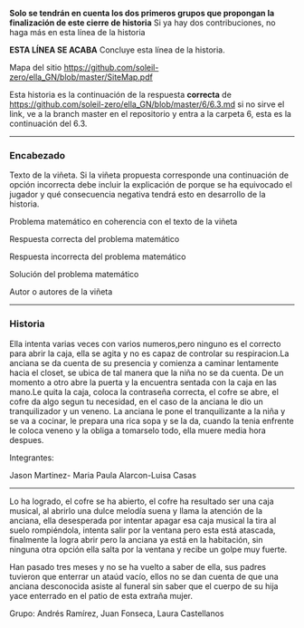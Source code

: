 
**Solo se tendrán en cuenta los dos primeros grupos que propongan la finalización de este cierre de historia** Si ya hay dos contribuciones, no haga más en esta línea de la historia

**ESTA LÍNEA SE ACABA** Concluye esta línea de la historia. 

Mapa del sitio https://github.com/soleil-zero/ella_GN/blob/master/SiteMap.pdf

Esta historia es la continuación de la respuesta **correcta** de https://github.com/soleil-zero/ella_GN/blob/master/6/6.3.md si no sirve el link, 
ve a la branch master en el repositorio y entra a la carpeta 6, esta es la continuación del 6.3.

**********************************************************************
### Encabezado

Texto de la viñeta. Si la viñeta propuesta corresponde una continuación de opción incorrecta debe incluir la explicación de porque se ha equivocado el jugador y qué consecuencia negativa tendrá esto en desarrollo de la historia.

Problema matemático en coherencia con el texto de la viñeta

Respuesta correcta del problema matemático

Respuesta incorrecta del problema matemático

Solución del problema matemático

Autor o autores de la viñeta
**********************************************************************
### Historia

Ella intenta varias veces con varios numeros,pero ninguno es el correcto para abrir la caja, ella se agita y no es capaz de controlar su respiracion.La anciana se da cuenta de su presencia y comienza a caminar lentamente hacia el closet, se ubica de tal manera que la niña no se da cuenta. De un momento a  otro abre la puerta y la encuentra sentada con la caja en las mano.Le quita la caja, coloca la contraseña correcta, el cofre se abre, el cofre da algo segun tu necesidad, en el caso de la anciana le dio un tranquilizador y un veneno. La anciana le pone el tranquilizante a la niña y se va a cocinar, le prepara una rica sopa y se la da, cuando la tenia enfrente le coloca veneno y la obliga a tomarselo todo, ella muere media hora despues.

Integrantes:

Jason Martinez- Maria Paula Alarcon-Luisa Casas
**********************************************************************
Lo ha logrado, el cofre se ha abierto, el cofre ha resultado ser una caja musical, al abrirlo una dulce melodía suena y llama la atención de la anciana, ella desesperada por intentar apagar esa caja musical la tira al suelo rompiéndola, intenta salir por la ventana pero esta está atascada, finalmente la logra abrir pero la anciana ya está en la habitación, sin ninguna otra opción ella salta por la ventana y recibe un golpe muy fuerte.

Han pasado tres meses y no se ha vuelto a saber de ella, sus padres tuvieron que enterrar un ataúd vacío, ellos no se dan cuenta de que una anciana desconocida asiste al funeral sin saber que el cuerpo de su hija yace enterrado en el patio de esta extraña mujer.

Grupo: Andrés Ramírez, Juan Fonseca, Laura Castellanos
